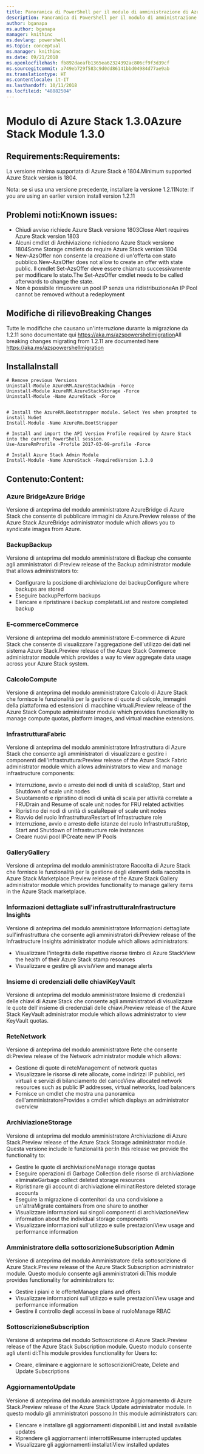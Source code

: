```yaml
---
title: Panoramica di PowerShell per il modulo di amministrazione di Azure Stack | Microsoft Docs
description: Panoramica di PowerShell per il modulo di amministrazione di Azure Stack con istruzioni per l'installazione e la configurazione.
author: bganapa
ms.author: bganapa
manager: knithinc
ms.devlang: powershell
ms.topic: conceptual
ms.manager: knithinc
ms.date: 09/21/2018
ms.openlocfilehash: fb892daeafb1365ea62324392ac806cf9f3d39cf
ms.sourcegitcommit: a749eb729f583c9d0dd86141bbd04984d77ae9ab
ms.translationtype: HT
ms.contentlocale: it-IT
ms.lasthandoff: 10/11/2018
ms.locfileid: "48882504"
---
```

# <a name="azure-stack-module-130"></a><span data-ttu-id="eb9e8-103">Modulo di Azure Stack 1.3.0</span><span class="sxs-lookup"><span data-stu-id="eb9e8-103">Azure Stack Module 1.3.0</span></span>

## <a name="requirements"></a><span data-ttu-id="eb9e8-104">Requirements:</span><span class="sxs-lookup"><span data-stu-id="eb9e8-104">Requirements:</span></span>
<span data-ttu-id="eb9e8-105">La versione minima supportata di Azure Stack è 1804.</span><span class="sxs-lookup"><span data-stu-id="eb9e8-105">Minimum supported Azure Stack version is 1804.</span></span>

<span data-ttu-id="eb9e8-106">Nota: se si usa una versione precedente, installare la versione 1.2.11</span><span class="sxs-lookup"><span data-stu-id="eb9e8-106">Note: If you are using an earlier version install version 1.2.11</span></span>

## <a name="known-issues"></a><span data-ttu-id="eb9e8-107">Problemi noti:</span><span class="sxs-lookup"><span data-stu-id="eb9e8-107">Known issues:</span></span>

- <span data-ttu-id="eb9e8-108">Chiudi avviso richiede Azure Stack versione 1803</span><span class="sxs-lookup"><span data-stu-id="eb9e8-108">Close Alert requires Azure Stack version 1803</span></span>
- <span data-ttu-id="eb9e8-109">Alcuni cmdlet di Archiviazione richiedono Azure Stack versione 1804</span><span class="sxs-lookup"><span data-stu-id="eb9e8-109">Some Storage cmdlets do require Azure Stack version 1804</span></span>
- <span data-ttu-id="eb9e8-110">New-AzsOffer non consente la creazione di un'offerta con stato pubblico.</span><span class="sxs-lookup"><span data-stu-id="eb9e8-110">New-AzsOffer does not allow to create an offer with state public.</span></span> <span data-ttu-id="eb9e8-111">Il cmdlet Set-AzsOffer deve essere chiamato successivamente per modificare lo stato.</span><span class="sxs-lookup"><span data-stu-id="eb9e8-111">The Set-AzsOffer cmdlet needs to be called afterwards to change the state.</span></span>
- <span data-ttu-id="eb9e8-112">Non è possibile rimuovere un pool IP senza una ridistribuzione</span><span class="sxs-lookup"><span data-stu-id="eb9e8-112">An IP Pool cannot be removed without a redeployment</span></span>

## <a name="breaking-changes"></a><span data-ttu-id="eb9e8-113">Modifiche di rilievo</span><span class="sxs-lookup"><span data-stu-id="eb9e8-113">Breaking Changes</span></span>
<span data-ttu-id="eb9e8-114">Tutte le modifiche che causano un'interruzione durante la migrazione da 1.2.11 sono documentate qui https://aka.ms/azspowershellmigration</span><span class="sxs-lookup"><span data-stu-id="eb9e8-114">All breaking changes migrating from 1.2.11 are documented here https://aka.ms/azspowershellmigration</span></span>

## <a name="install"></a><span data-ttu-id="eb9e8-115">Installa</span><span class="sxs-lookup"><span data-stu-id="eb9e8-115">Install</span></span>
```
# Remove previous Versions
Uninstall-Module AzureRM.AzureStackAdmin -Force
Uninstall-Module AzureRM.AzureStackStorage -Force
Uninstall-Module -Name AzureStack -Force 


# Install the AzureRM.Bootstrapper module. Select Yes when prompted to install NuGet
Install-Module -Name AzureRm.BootStrapper

# Install and import the API Version Profile required by Azure Stack into the current PowerShell session.
Use-AzureRmProfile -Profile 2017-03-09-profile -Force

# Install Azure Stack Admin Module
Install-Module -Name AzureStack -RequiredVersion 1.3.0
```
## <a name="content"></a><span data-ttu-id="eb9e8-116">Contenuto:</span><span class="sxs-lookup"><span data-stu-id="eb9e8-116">Content:</span></span>
### <a name="azure-bridge"></a><span data-ttu-id="eb9e8-117">Azure Bridge</span><span class="sxs-lookup"><span data-stu-id="eb9e8-117">Azure Bridge</span></span>
<span data-ttu-id="eb9e8-118">Versione di anteprima del modulo amministratore AzureBridge di Azure Stack che consente di pubblicare immagini da Azure.</span><span class="sxs-lookup"><span data-stu-id="eb9e8-118">Preview release of the Azure Stack AzureBridge administrator module which allows you to syndicate images from Azure.</span></span>

### <a name="backup"></a><span data-ttu-id="eb9e8-119">Backup</span><span class="sxs-lookup"><span data-stu-id="eb9e8-119">Backup</span></span>
<span data-ttu-id="eb9e8-120">Versione di anteprima del modulo amministratore di Backup che consente agli amministratori di:</span><span class="sxs-lookup"><span data-stu-id="eb9e8-120">Preview release of the Backup administrator module that allows administrators to:</span></span>
- <span data-ttu-id="eb9e8-121">Configurare la posizione di archiviazione dei backup</span><span class="sxs-lookup"><span data-stu-id="eb9e8-121">Configure where backups are stored</span></span>
- <span data-ttu-id="eb9e8-122">Eseguire backup</span><span class="sxs-lookup"><span data-stu-id="eb9e8-122">Perform backups</span></span>
- <span data-ttu-id="eb9e8-123">Elencare e ripristinare i backup completati</span><span class="sxs-lookup"><span data-stu-id="eb9e8-123">List and restore completed backup</span></span>

### <a name="commerce"></a><span data-ttu-id="eb9e8-124">E-commerce</span><span class="sxs-lookup"><span data-stu-id="eb9e8-124">Commerce</span></span>
<span data-ttu-id="eb9e8-125">Versione di anteprima del modulo amministratore E-commerce di Azure Stack che consente di visualizzare l'aggregazione dell'utilizzo dei dati nel sistema Azure Stack.</span><span class="sxs-lookup"><span data-stu-id="eb9e8-125">Preview release of the Azure Stack Commerce administrator module which provides a way to view aggregate data usage across your Azure Stack system.</span></span>

### <a name="compute"></a><span data-ttu-id="eb9e8-126">Calcolo</span><span class="sxs-lookup"><span data-stu-id="eb9e8-126">Compute</span></span>
<span data-ttu-id="eb9e8-127">Versione di anteprima del modulo amministratore Calcolo di Azure Stack che fornisce le funzionalità per la gestione di quote di calcolo, immagini della piattaforma ed estensioni di macchine virtuali.</span><span class="sxs-lookup"><span data-stu-id="eb9e8-127">Preview release of the Azure Stack Compute administrator module which provides functionality to manage compute quotas, platform images, and virtual machine extensions.</span></span>

### <a name="fabric"></a><span data-ttu-id="eb9e8-128">Infrastruttura</span><span class="sxs-lookup"><span data-stu-id="eb9e8-128">Fabric</span></span>
<span data-ttu-id="eb9e8-129">Versione di anteprima del modulo amministratore Infrastruttura di Azure Stack che consente agli amministratori di visualizzare e gestire i componenti dell'infrastruttura:</span><span class="sxs-lookup"><span data-stu-id="eb9e8-129">Preview release of the Azure Stack Fabric administrator module which allows administrators to view and manage infrastructure components:</span></span>
- <span data-ttu-id="eb9e8-130">Interruzione, avvio e arresto dei nodi di unità di scala</span><span class="sxs-lookup"><span data-stu-id="eb9e8-130">Stop, Start and Shutdown of scale unit nodes</span></span>
- <span data-ttu-id="eb9e8-131">Svuotamento e ripristino di nodi di unità di scala per attività correlate a FRU</span><span class="sxs-lookup"><span data-stu-id="eb9e8-131">Drain and Resume of scale unit nodes for FRU related activities</span></span>
- <span data-ttu-id="eb9e8-132">Ripristino dei nodi di unità di scala</span><span class="sxs-lookup"><span data-stu-id="eb9e8-132">Repair of scale unit nodes</span></span>
- <span data-ttu-id="eb9e8-133">Riavvio del ruolo Infrastruttura</span><span class="sxs-lookup"><span data-stu-id="eb9e8-133">Restart of Infrastructure role</span></span>
- <span data-ttu-id="eb9e8-134">Interruzione, avvio e arresto delle istanze del ruolo Infrastruttura</span><span class="sxs-lookup"><span data-stu-id="eb9e8-134">Stop, Start and Shutdown of Infrastructure role instances</span></span>
- <span data-ttu-id="eb9e8-135">Creare nuovi pool IP</span><span class="sxs-lookup"><span data-stu-id="eb9e8-135">Create new IP Pools</span></span>


### <a name="gallery"></a><span data-ttu-id="eb9e8-136">Gallery</span><span class="sxs-lookup"><span data-stu-id="eb9e8-136">Gallery</span></span>
<span data-ttu-id="eb9e8-137">Versione di anteprima del modulo amministratore Raccolta di Azure Stack che fornisce le funzionalità per la gestione degli elementi della raccolta in Azure Stack Marketplace.</span><span class="sxs-lookup"><span data-stu-id="eb9e8-137">Preview release of the Azure Stack Gallery administrator module which provides functionality to manage gallery items in the Azure Stack marketplace.</span></span>

### <a name="infrastructure-insights"></a><span data-ttu-id="eb9e8-138">Informazioni dettagliate sull'infrastruttura</span><span class="sxs-lookup"><span data-stu-id="eb9e8-138">Infrastructure Insights</span></span>
<span data-ttu-id="eb9e8-139">Versione di anteprima del modulo amministratore Informazioni dettagliate sull'infrastruttura che consente agli amministratori di:</span><span class="sxs-lookup"><span data-stu-id="eb9e8-139">Preview release of the Infrastructure Insights administrator module which allows administrators:</span></span>
- <span data-ttu-id="eb9e8-140">Visualizzare l'integrità delle rispettive risorse timbro di Azure Stack</span><span class="sxs-lookup"><span data-stu-id="eb9e8-140">View the health of their Azure Stack stamp resources</span></span>
- <span data-ttu-id="eb9e8-141">Visualizzare e gestire gli avvisi</span><span class="sxs-lookup"><span data-stu-id="eb9e8-141">View and manage alerts</span></span>

### <a name="keyvault"></a><span data-ttu-id="eb9e8-142">Insieme di credenziali delle chiavi</span><span class="sxs-lookup"><span data-stu-id="eb9e8-142">KeyVault</span></span>
<span data-ttu-id="eb9e8-143">Versione di anteprima del modulo amministratore Insieme di credenziali delle chiavi di Azure Stack che consente agli amministratori di visualizzare le quote dell'insieme di credenziali delle chiavi.</span><span class="sxs-lookup"><span data-stu-id="eb9e8-143">Preview release of the Azure Stack KeyVault administrator module which allows administrator to view KeyVault quotas.</span></span>

### <a name="network"></a><span data-ttu-id="eb9e8-144">Rete</span><span class="sxs-lookup"><span data-stu-id="eb9e8-144">Network</span></span>
<span data-ttu-id="eb9e8-145">Versione di anteprima del modulo amministratore Rete che consente di:</span><span class="sxs-lookup"><span data-stu-id="eb9e8-145">Preview release of the Network administrator module which allows:</span></span>
- <span data-ttu-id="eb9e8-146">Gestione di quote di rete</span><span class="sxs-lookup"><span data-stu-id="eb9e8-146">Management of network quotas</span></span>
- <span data-ttu-id="eb9e8-147">Visualizzare le risorse di rete allocate, come indirizzi IP pubblici, reti virtuali e servizi di bilanciamento del carico</span><span class="sxs-lookup"><span data-stu-id="eb9e8-147">View allocated network resources such as public IP addresses, virtual networks, load balancers</span></span>
- <span data-ttu-id="eb9e8-148">Fornisce un cmdlet che mostra una panoramica dell'amministratore</span><span class="sxs-lookup"><span data-stu-id="eb9e8-148">Provides a cmdlet which displays an administrator overview</span></span>

### <a name="storage"></a><span data-ttu-id="eb9e8-149">Archiviazione</span><span class="sxs-lookup"><span data-stu-id="eb9e8-149">Storage</span></span>
<span data-ttu-id="eb9e8-150">Versione di anteprima del modulo amministratore Archiviazione di Azure Stack.</span><span class="sxs-lookup"><span data-stu-id="eb9e8-150">Preview release of the Azure Stack Storage administrator module.</span></span>  <span data-ttu-id="eb9e8-151">Questa versione include le funzionalità per:</span><span class="sxs-lookup"><span data-stu-id="eb9e8-151">In this release we provide the functionality to:</span></span>
- <span data-ttu-id="eb9e8-152">Gestire le quote di archiviazione</span><span class="sxs-lookup"><span data-stu-id="eb9e8-152">Manage storage quotas</span></span>
- <span data-ttu-id="eb9e8-153">Eseguire operazioni di Garbage Collection delle risorse di archiviazione eliminate</span><span class="sxs-lookup"><span data-stu-id="eb9e8-153">Garbage collect deleted storage resources</span></span>
- <span data-ttu-id="eb9e8-154">Ripristinare gli account di archiviazione eliminati</span><span class="sxs-lookup"><span data-stu-id="eb9e8-154">Restore deleted storage accounts</span></span>
- <span data-ttu-id="eb9e8-155">Eseguire la migrazione di contenitori da una condivisione a un'altra</span><span class="sxs-lookup"><span data-stu-id="eb9e8-155">Migrate containers from one share to another</span></span>
- <span data-ttu-id="eb9e8-156">Visualizzare informazioni sui singoli componenti di archiviazione</span><span class="sxs-lookup"><span data-stu-id="eb9e8-156">View information about the individual storage components</span></span>
- <span data-ttu-id="eb9e8-157">Visualizzare informazioni sull'utilizzo e sulle prestazioni</span><span class="sxs-lookup"><span data-stu-id="eb9e8-157">View usage and performance information</span></span>

### <a name="subscription-admin"></a><span data-ttu-id="eb9e8-158">Amministratore della sottoscrizione</span><span class="sxs-lookup"><span data-stu-id="eb9e8-158">Subscription Admin</span></span>
<span data-ttu-id="eb9e8-159">Versione di anteprima del modulo Amministratore della sottoscrizione di Azure Stack.</span><span class="sxs-lookup"><span data-stu-id="eb9e8-159">Preview release of the Azure Stack Subscription administrator module.</span></span>  <span data-ttu-id="eb9e8-160">Questo modulo consente agli amministratori di:</span><span class="sxs-lookup"><span data-stu-id="eb9e8-160">This module provides functionality for administrators to:</span></span>
- <span data-ttu-id="eb9e8-161">Gestire i piani e le offerte</span><span class="sxs-lookup"><span data-stu-id="eb9e8-161">Manage plans and offers</span></span>
- <span data-ttu-id="eb9e8-162">Visualizzare informazioni sull'utilizzo e sulle prestazioni</span><span class="sxs-lookup"><span data-stu-id="eb9e8-162">View usage and performance information</span></span>
- <span data-ttu-id="eb9e8-163">Gestire il controllo degli accessi in base al ruolo</span><span class="sxs-lookup"><span data-stu-id="eb9e8-163">Manage RBAC</span></span>

### <a name="subscription"></a><span data-ttu-id="eb9e8-164">Sottoscrizione</span><span class="sxs-lookup"><span data-stu-id="eb9e8-164">Subscription</span></span>
<span data-ttu-id="eb9e8-165">Versione di anteprima del modulo Sottoscrizione di Azure Stack.</span><span class="sxs-lookup"><span data-stu-id="eb9e8-165">Preview release of the Azure Stack Subscription module.</span></span>  <span data-ttu-id="eb9e8-166">Questo modulo consente agli utenti di:</span><span class="sxs-lookup"><span data-stu-id="eb9e8-166">This module provides functionality for Users to:</span></span>
- <span data-ttu-id="eb9e8-167">Creare, eliminare e aggiornare le sottoscrizioni</span><span class="sxs-lookup"><span data-stu-id="eb9e8-167">Create, Delete and Update Subscriptions</span></span>

### <a name="update"></a><span data-ttu-id="eb9e8-168">Aggiornamento</span><span class="sxs-lookup"><span data-stu-id="eb9e8-168">Update</span></span>
<span data-ttu-id="eb9e8-169">Versione di anteprima del modulo amministratore Aggiornamento di Azure Stack.</span><span class="sxs-lookup"><span data-stu-id="eb9e8-169">Preview release of the Azure Stack Update administrator module.</span></span>  <span data-ttu-id="eb9e8-170">In questo modulo gli amministratori possono:</span><span class="sxs-lookup"><span data-stu-id="eb9e8-170">In this module administrators can:</span></span>
- <span data-ttu-id="eb9e8-171">Elencare e installare gli aggiornamenti disponibili</span><span class="sxs-lookup"><span data-stu-id="eb9e8-171">List and install available updates</span></span>
- <span data-ttu-id="eb9e8-172">Riprendere gli aggiornamenti interrotti</span><span class="sxs-lookup"><span data-stu-id="eb9e8-172">Resume interrupted updates</span></span>
- <span data-ttu-id="eb9e8-173">Visualizzare gli aggiornamenti installati</span><span class="sxs-lookup"><span data-stu-id="eb9e8-173">View installed updates</span></span>
